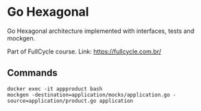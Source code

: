 # Go Hexagonal

Go Hexagonal architecture implemented with interfaces, tests and mockgen.

Part of FullCycle course. Link: https://fullcycle.com.br/
## Commands

```
docker exec -it appproduct bash
mockgen -destination=application/mocks/application.go -source=application/product.go application
```